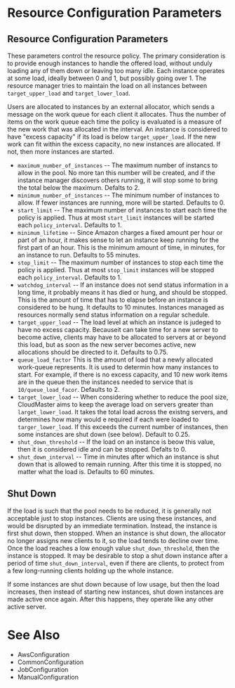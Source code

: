 # Resource Configuration Parameters #

## Resource Configuration Parameters ##

These parameters control the resource policy.  The primary consideration is to provide enough instances to handle the offered load, without unduly loading any of them down or leaving too many idle.  Each instance operates at some load, ideally between 0 and 1, but possibly going over 1.  The resource manager tries to maintain the load on all instances between `target_upper_load` and `target_lower_load`.

Users are allocated to instances by an external allocator, which sends a message on the work queue for each client it allocates.  Thus the number of items on the work queue each time the policy is evaluated is a measure of the new work that was allocated in the interval.  An instance is considered to have "excess capacity" if its load is below `target_upper_load`.  If the new work can fit within the excess capacity, no new instances are allocated.  If not, then more instances are started.

  * `maximum_number_of_instances` -- The maximum number of instancs to allow in the pool.  No more tan this number will be created, and if the instance manager discovers others running, it will stop some to bring the total below the maximum.  Defalts to 2.
  * `minimum_number_of_instances` -- The minimum number of instances to allow.  If fewer instances are running, more will be started.  Defaults to 0.
  * `start_limit` -- The maximum number of instances to start each time the policy is applied.  Thus at most `start_limit` instances will be started each `policy_interval`.  Defaults to 1.
  * `minimum_lifetime` -- Since Amazon charges a fixed amount per hour or part of an hour, it makes sense to let an instance keep running for the first part of an hour.  This is the minimum amount of time, in minutes, for an instance to run.  Defaults to 55 minutes.
  * `stop_limit`  -- The maximum number of instances to stop each time the policy is applied.  Thus at most `stop_limit` instances will be stopped each `policy_interval`.  Defaults to 1.
  * `watchdog_interval` -- If an instance does not send status information in a long time, it probably means it has died or hung, and should be stopped.  This is the amount of time that has to elapse before an instance is considered to be hung.  It defaults to 10 minutes.  Instances managed as resources normally send status information on a regular schedule.
  * `target_upper_load` -- The load level at which an instance is judeged to have no excess capacity.  Becauseit can take time for a new server to become active, clients may have to be allocated to servers at or beyond this load, but as soon as the new server becomes active, new allocations should be directed to it.  Defaults to 0.75.
  * `queue_load_factor` This is the amount of load that a newly allocated work-queue represents.  It is used to determin how many instances to start.  For example, if there is no excess capacity, and 10 new work items are in the queue	then the instances needed to service that is `10/queue_load_facor`.  Defaults to 2.
  * `target_lower_load` -- When considering whether to reduce the pool size, CloudMaster aims to keep the average load on servers greater than `larget_lower_load`.  It takes the total load across the existng servers, and determines how many would e required if each were loaded to `targer_lower_load`.  If this exceeds the current number of instances, then some instances are shut down (see below). Default to 0.25.
  * `shut_down_threshold` -- If the load on an instance is beow this value, then it is considered idle and can be stopped.  Defalts to 0.
  * `shut_down_interval` -- Time in minutes after which an instance is shut down that is allowed to remain running.  After this time it is stopped, no matter what the load is.  Defaults to 60 minutes.

## Shut Down ##
If the load is such that the pool needs to be reduced, it is generally not acceptable just to stop instances.  Clients are using these instances, and would be disrupted by an immediate termination.  Instead, the instance is first shut down, then stopped.  When an instance is shut down, the allocator no longer assigns new clients to it, so the load tends to decline over time.  Once the load reaches a low enough value `shut_down_threshold`, then the instance is stopped.  It may be desirable to stop a shut down instance after a period of time `shut_down_interval`, even if there are clients, to protect from a few long-running clients holding up the whole instance.

If some instances are shut down because of low usage, but then the load increases, then instead of starting new instances, shut down instances are made active once again.  After this happens, they operate like any other active server.

# See Also #
  * AwsConfiguration
  * CommonConfiguration
  * JobConfiguration
  * ManualConfiguration